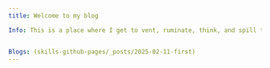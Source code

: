 ```yaml
---
title: Welcome to my blog

Info: This is a place where I get to vent, ruminate, think, and spill the thoughts that come to my mind.  


Blogs: (skills-github-pages/_posts/2025-02-11-first)
---
```


